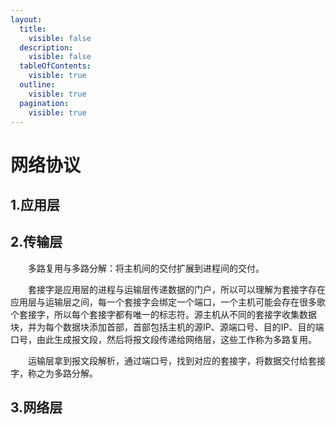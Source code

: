 ```yaml
---
layout:
  title:
    visible: false
  description:
    visible: false
  tableOfContents:
    visible: true
  outline:
    visible: true
  pagination:
    visible: true
---
```


# 网络协议

## 1.应用层

## 2.传输层

　　多路复用与多路分解：将主机间的交付扩展到进程间的交付。

　　套接字是应用层的进程与运输层传递数据的门户，所以可以理解为套接字存在应用层与运输层之间，每一个套接字会绑定一个端口，一个主机可能会存在很多歌个套接字，所以每个套接字都有唯一的标志符。源主机从不同的套接字收集数据块，并为每个数据块添加首部，首部包括主机的源IP、源端口号、目的IP、目的端口号，由此生成报文段，然后将报文段传递给网络层，这些工作称为多路复用。

　　运输层拿到报文段解析，通过端口号，找到对应的套接字，将数据交付给套接字，称之为多路分解。

## 3.网络层
